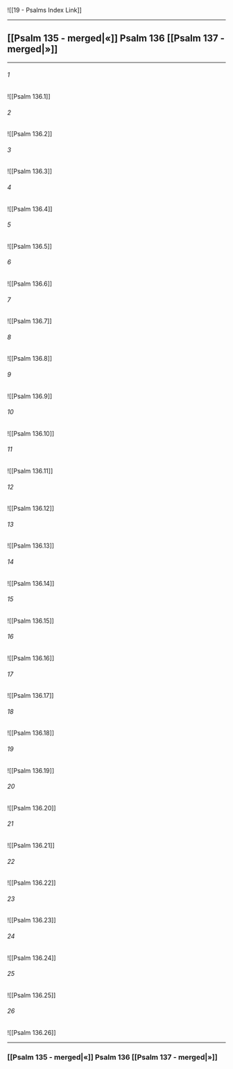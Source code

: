 ![[19 - Psalms Index Link]]

---
##  [[Psalm 135 - merged|«]] Psalm 136 [[Psalm 137 - merged|»]]

---

###### 1
![[Psalm 136.1]] 

###### 2
![[Psalm 136.2]] 

###### 3
![[Psalm 136.3]] 

###### 4
![[Psalm 136.4]]

###### 5 
![[Psalm 136.5]] 

###### 6
![[Psalm 136.6]] 

###### 7
![[Psalm 136.7]] 

###### 8
![[Psalm 136.8]] 

###### 9
![[Psalm 136.9]] 

###### 10
![[Psalm 136.10]] 

###### 11
![[Psalm 136.11]] 

###### 12
![[Psalm 136.12]]

###### 13
![[Psalm 136.13]] 

###### 14
![[Psalm 136.14]] 

###### 15
![[Psalm 136.15]]

###### 16
![[Psalm 136.16]] 

###### 17
![[Psalm 136.17]]

###### 18
![[Psalm 136.18]] 

###### 19
![[Psalm 136.19]] 

###### 20
![[Psalm 136.20]]

###### 21
![[Psalm 136.21]] 

###### 22
![[Psalm 136.22]] 

###### 23
![[Psalm 136.23]]

###### 24
![[Psalm 136.24]] 

###### 25
![[Psalm 136.25]]

###### 26
![[Psalm 136.26]] 


---
###  [[Psalm 135 - merged|«]] Psalm 136 [[Psalm 137 - merged|»]]
